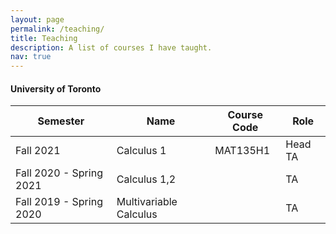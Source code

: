 ```yaml
---
layout: page
permalink: /teaching/
title: Teaching
description: A list of courses I have taught.  
nav: true
---
```


#### University of Toronto

| Semester                | Name                   | Course Code | Role    |
|-------------------------|------------------------|-------------|---------|
| Fall 2021               | Calculus 1             | MAT135H1    | Head TA |
| Fall 2020 - Spring 2021 | Calculus 1,2           |             | TA      |
| Fall 2019 - Spring 2020 | Multivariable Calculus |             | TA      |

